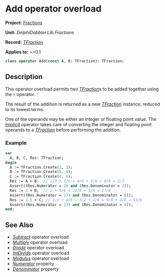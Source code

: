 # Add operator overload

**Project:** [Fractions](../API.md)

**Unit:** _DelphiDabbler.Lib.Fractions_

**Record:** [_TFraction_](./TFraction.md)

**Applies to:** ~>0.1

```pascal
class operator Add(const A, B: TFraction): TFraction;
```

## Description

This operator overload permits two [_TFraction_](./TFraction.md)s to be added together using the `+` operator.

The result of the addition is returned as a new [_TFraction_](./TFraction.md) instance, reduced to its lowest terms.

One of the operands may be either an integer or floating point value. The [_Implicit_](./TFraction-Implicit.md) operator takes care of converting the integer and floating point operands to a [_TFraction_](./TFraction.md) before performing the addition.

### Example

```pascal
var
  A, B, C, Res: TFraction;
begin
  A := TFraction.Create(2, 3);
  B := TFraction.Create(5, 6);
  C := TFraction.Create(4, 6);
  Res := A + B;  // 2/3 + 5/6 = 4/6 + 5/6 = 9/6 = 3/2
  Assert((Res.Numerator = 3) and (Res.Denominator = 2));
  Res := 2 + B;  // 2 + 5/6 = 12/6 + 5/6 = 17/6
  Assert((Res.Numerator = 17) and (Res.Denominator = 6));
  Res := 1.5 + C; // 1.5 + 4/6 = 3/2 + 4/6 = 9/6 + 4/6 = 13/6
  Assert((Res.Numerator = 13) and (Res.Denominator = 6));
end;
```

## See Also

* [_Subtract_](./TFraction-Subtract.md) operator overload
* [_Multiply_](./TFraction-Multiply.md) operator overload
* [_Divide_](./TFraction-Divide.md) operator overload
* [_IntDivide_](./TFraction-IntDivide.md) operator overload
* [_Modulus_](./TFraction-Modulus.md) operator overload
* [_Numerator_](./TFraction-Numerator.md) property
* [_Denominator_](./TFraction-Denominator.md) property
